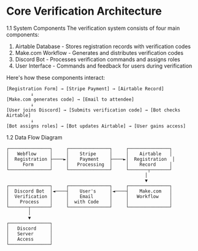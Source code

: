 # Core Verification Architecture

1.1 System Components
The verification system consists of four main components:

1. Airtable Database - Stores registration records with verification codes
2. Make.com Workflow - Generates and distributes verification codes
3. Discord Bot - Processes verification commands and assigns roles
4. User Interface - Commands and feedback for users during verification

Here's how these components interact:

```plaintext
[Registration Form] → [Stripe Payment] → [Airtable Record]
         ↓
[Make.com generates code] → [Email to attendee]
         ↓
[User joins Discord] → [Submits verification code] → [Bot checks Airtable]
         ↓
[Bot assigns roles] → [Bot updates Airtable] → [User gains access]
```

1.2 Data Flow Diagram

```plaintext
┌───────────────┐     ┌───────────────┐     ┌───────────────┐
│   Webflow     │     │    Stripe     │     │    Airtable   │
│  Registration ├────►│    Payment    ├────►│  Registration  │
│     Form      │     │   Processing  │     │    Record     │
└───────────────┘     └───────────────┘     └───────┬───────┘
                                                   │
                                                   ▼
┌───────────────┐     ┌───────────────┐     ┌───────────────┐
│  Discord Bot  │◄────┤    User's     │◄────┤    Make.com   │
│  Verification │     │    Email      │     │   Workflow    │
│    Process    │     │  with Code    │     │               │
└───────┬───────┘     └───────────────┘     └───────────────┘
        │
        ▼
┌───────────────┐
│   Discord     │
│   Server      │
│   Access      │
└───────────────┘
```
